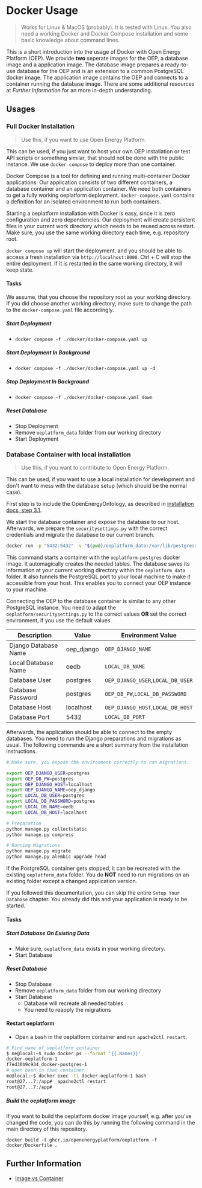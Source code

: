 # Docker Usage

> Works for Linux & MacOS (probably). It is tested with Linux.
> You also need a working Docker and Docker Compose installation and some basic knowledge about command lines.

This is a short introduction into the usage of Docker with Open Energy Platform (OEP). We provide **two** seperate images for the OEP, a database image and a application image. The database image prepares a ready-to-use database for the OEP and is an extension to a common PostgreSQL docker image. The application image contains the OEP and connects to a container running the database image. There are some additional resources at _Further Information_ for an more in-depth understanding.

## Usages

### Full Docker Installation

> Use this, if you want to use Open Energy Platform.

This can be used, if you just want to host your own OEP installation or test API scripts or something similar, that should not be done with the public instance. We use `docker compose` to deploy more than one container.

Docker Compose is a tool for defining and running multi-container Docker applications. Our application consists of two different containers, a database container and an application container. We need both containers to get a fully working oeplatform deployment. `docker-compose.yaml` contains a definition for an isolated environment to run both containers.

Starting a oeplatform installation with Docker is easy, since it is zero configuration and zero dependencies. Our deployment will create persistent files in your current work directory which needs to be reused across restart. Make sure, you use the same working directory each time, e.g. repository root.

`docker compose up` will start the deployment, and you should be able to access a fresh installation via `http://localhost:8000`. Ctrl + C will stop the entire deployment. If it is restarted in the same working directory, it will keep state.

#### Tasks

We assume, that you choose the repository root as your working directory. If you did choose another working directory, make sure to change the path to the `docker-compose.yaml` file accordingly.

##### Start Deployment

- `docker compose -f ./docker/docker-compose.yaml up `

##### Start Deployment In Background

- `docker compose -f ./docker/docker-compose.yaml up -d`

##### Stop Deployment In Background

- `docker compose -f ./docker/docker-compose.yaml down`

##### Reset Database

- Stop Deployment
- Remove `oeplatform_data` folder from our working directory
- Start Deployment

### Database Container with local installation

> Use this, if you want to contribute to Open Energy Platform.

This can be used, if you want to use a local installation for development and don't want to mess with the database setup (which should be the normal case).

First step is to include the OpenEnergyOntology, as described in [installation docs, step 3.1](../docs/install-and-documentation/install/installation.md).

We start the database container and expose the database to our host. Afterwards, we prepare the `securitysettings.py` with the correct credentials and migrate the database to our current branch.

```sh
docker run -p "5432:5432" -v "$(pwd)/oeplatform_data:/var/lib/postgresql/data" ghcr.io/openenergyplatform/oeplatform-postgres:latest
```

This command starts a container with the `oeplatform-postgres` docker image. It automagically creates the needed tables. The database saves its information at your current working directory within the `oeplatform_data` folder. It also tunnels the PostgreSQL port to your local machine to make it accessible from your host. This enables you to connect your OEP instance to your machine.

Connecting the OEP to the database container is similar to any other PostgreSQL instance. You need to adapt the `oeplatform/securitysettings.py` to the correct values **OR** set the correct environment, if you use the default values.

| Description          | Value      | Environment Value                 |
| -------------------- | ---------- | --------------------------------- |
| Django Database Name | oep_django | `OEP_DJANGO_NAME`                 |
| Local Database Name  | oedb       | `LOCAL_DB_NAME`                   |
| Database User        | postgres   | `OEP_DJANGO_USER`,`LOCAL_DB_USER` |
| Database Password    | postgres   | `OEP_DB_PW`,`LOCAL_DB_PASSWORD`   |
| Database Host        | localhost  | `OEP_DJANGO_HOST`,`LOCAL_DB_HOST` |
| Database Port        | 5432       | `LOCAL_DB_PORT`                   |

Afterwards, the application should be able to connect to the empty databases. You need to run the Django preparations and migrations as usual.
The following commands are a short summary from the installation instructions.

```sh
# Make sure, you expose the environment correctly to run migrations.

export OEP_DJANGO_USER=postgres
export OEP_DB_PW=postgres
export OEP_DJANGO_HOST=localhost
export OEP_DJANGO_NAME=oep_django
export LOCAL_DB_USER=postgres
export LOCAL_DB_PASSWORD=postgres
export LOCAL_DB_NAME=oedb
export LOCAL_DB_HOST=localhost

# Preparation
python manage.py collectstatic
python manage.py compress

# Running Migrations
python manage.py migrate
python manage.py alembic upgrade head
```

If the PostgreSQL container gets stopped, it can be recreated with the existing `oeplatform_data` folder. You do **NOT** need to run migrations on an existing folder except a changed application version.

If you followed this documentation, you can skip the entire `Setup Your Database` chapter. You already did this and your application is ready to be started.

#### Tasks

##### Start Database On Existing Data

- Make sure, `oeplatform_data` exists in your working directory.
- Start Database

##### Reset Database

- Stop Database
- Remove `oeplatform_data` folder from our working directory
- Start Database
  - Database will recreate all needed tables
  - You need to reapply the migrations

#### Restart oeplatform
- Open a bash in the oeplatform container and run ``apache2ctl restart``.
```sh
# Find name of oeplatform container
$ me@local:~$ sudo docker ps --format '{{.Names}}'
docker-oeplatform-1
f7ed30b9c934_docker-postgres-1
# open bash in that container
me@local:~$ docker exec -ti docker-oeplatform-1 bash
root@27...7:/app#  apache2ctl restart
root@27...7:/app#
```


##### Build the oeplatform image

If you want to build the oeplatform docker image yourself, e.g. after you've changed the code, you can do this by running the following command in the main directory of this repository.

```shell
docker build -t ghcr.io/openenergyplatform/oeplatform -f docker/Dockerfile .
```

## Further Information

- [Image vs Container](https://stackoverflow.com/questions/23735149/what-is-the-difference-between-a-docker-image-and-a-container)
